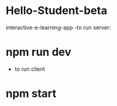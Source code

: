 # Hello-Student-beta
interactive-e-learning-app
-to run server:
 # npm run dev
- to run client
 # npm start
